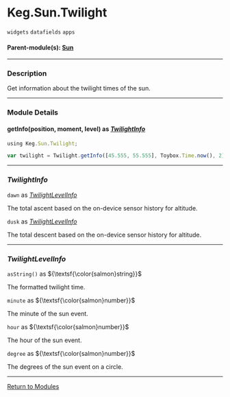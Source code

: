 # Keg.Sun.Twilight

`widgets` `datafields` `apps`

#### Parent-module(s): [Sun](SUN.md)

***

### Description

Get information about the twilight times of the sun.

***

### Module Details

#### getInfo(position, moment, level) as _[TwilightInfo](SUN.TWILIGHT.md#twilightinfo)_

```js
using Keg.Sun.Twilight;

var twilight = Twilight.getInfo([45.555, 55.555], Toybox.Time.now(), 2);
```

***

### _TwilightInfo_

`dawn` as _[TwilightLevelInfo](SUN.TWILIGHT.md#twilightlevelinfo)_

The total ascent based on the on-device sensor history for altitude.

`dusk` as _[TwilightLevelInfo](SUN.TWILIGHT.md#twilightlevelinfo)_

The total descent based on the on-device sensor history for altitude.

***

### _TwilightLevelInfo_

`asString()` as ${\textsf{\color{salmon}string}}$

The formatted twilight time.

`minute` as ${\textsf{\color{salmon}number}}$

The minute of the sun event.

`hour` as ${\textsf{\color{salmon}number}}$

The hour of the sun event.

`degree` as ${\textsf{\color{salmon}number}}$

The degrees of the sun event on a circle.

***

[Return to Modules](../MODULES.md)
